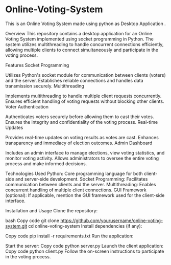 # Online-Voting-System
This is an Online Voting System made using python as Desktop Application .

Overview
This repository contains a desktop application for an Online Voting System implemented using socket programming in Python. The system utilizes multithreading to handle concurrent connections efficiently, allowing multiple clients to connect simultaneously and participate in the voting process.

Features
Socket Programming

Utilizes Python's socket module for communication between clients (voters) and the server.
Establishes reliable connections and handles data transmission securely.
Multithreading

Implements multithreading to handle multiple client requests concurrently.
Ensures efficient handling of voting requests without blocking other clients.
Voter Authentication

Authenticates voters securely before allowing them to cast their votes.
Ensures the integrity and confidentiality of the voting process.
Real-time Updates

Provides real-time updates on voting results as votes are cast.
Enhances transparency and immediacy of election outcomes.
Admin Dashboard

Includes an admin interface to manage elections, view voting statistics, and monitor voting activity.
Allows administrators to oversee the entire voting process and make informed decisions.


Technologies Used
Python: Core programming language for both client-side and server-side development.
Socket Programming: Facilitates communication between clients and the server.
Multithreading: Enables concurrent handling of multiple client connections.
GUI Framework (optional): If applicable, mention the GUI framework used for the client-side interface.

Installation and Usage
Clone the repository:

bash
Copy code
git clone https://github.com/yourusername/online-voting-system.git
cd online-voting-system
Install dependencies (if any):

Copy code
pip install -r requirements.txt
Run the application:

Start the server:
Copy code
python server.py
Launch the client application:
Copy code
python client.py
Follow the on-screen instructions to participate in the voting process.
